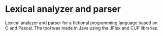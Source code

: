 Lexical analyzer and parser
===========================

Lexical analyzer and parser for a fictional programming language based on C and Pascal. The tool was made in Java using the JFlex and CUP libraries.
